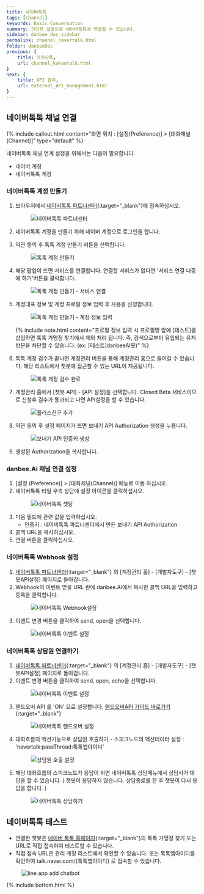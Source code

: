 ```yaml
---
title: 네이버톡톡 
tags: [channel]
keywords: Basic Conversation
summary: 간단한 설정으로 네이버톡톡에 연결할 수 있습니다.
sidebar: danbee_doc_sidebar
permalink: channel_navertalk.html
folder: danbeeDoc
previous: {
    title: 카카오톡,
    url: channel_kakaotalk.html
}
next: {
    title: API 관리,
    url: external_API_management.html
}
---
```


## 네이버톡톡 채널 연결 
 {% include callout.html content="화면 위치 : [설정(Preference)] > [대화채널(Channel)]" type="default" %}

네이버톡톡 채널 연계 설정을 위해서는 다음이 필요합니다.

* 네이버 계정
* 네이버톡톡 계정

### 네이버톡톡 계정 만들기
1. 브라우저에서 <span class="link">[네이버톡톡 파트너센터](https://partner.talk.naver.com/){:target="_blank"}</span>에 접속하십시오.
    <figure><img class="docimage" src="images/channel/navertalk/navertalk_01_partner_center.png" alt="네이버톡톡 파트너센터" style="max-width: 800px"></figure>
2. 네이버톡톡 계정을 만들기 위해 네이버 계정으로 로그인을 합니다.

3. 약관 동의 후 톡톡 계정 만들기 버튼을 선택합니다.
    <figure><img class="docimage" src="images/channel/navertalk/navertalk_02_create_talktalk.png" alt="톡톡 계정 만들기" style="max-width: 800px"></figure>
4. 해당 팝업이 뜨면 서비스를 연결합니다. 연결할 서비스가 없다면 '서비스 연결 나중에 하기'버튼을 클릭합니다. 
    <figure><img class="docimage" src="images/channel/navertalk/navertalk_03_create_talktalk_service.png" alt="톡톡 계정 만들기 - 서비스 연결" style="max-width: 800px"></figure>
5. 계정대표 정보 및 계정 프로필 정보 입력 후 사용을 신청합니다.
    <figure><img class="docimage" src="images/channel/navertalk/navertalk_04_create_talktalk_repInfo.png" alt="톡톡 계정 만들기 - 계정 정보 입력" style="max-width: 800px"></figure>
    {% include note.html content="프로필 정보 입력 시 프로필명 앞에 [테스트]를 삽입하면 톡톡 가맹점 찾기에서 제외 처리 됩니다. 즉, 검색으로부터 유입되는 유저 방문을 차단할 수 있습니다. (ex: [테스트]danbeeAI봇)" %}
6. 톡톡 계정 검수가 끝나면 계정관리 버튼을 통해 계정관리 홈으로 들어갈 수 있습니다. 해당 리스트에서 챗봇에 접근할 수 있는 URL이 제공됩니다. 
    <figure><img class="docimage" src="images/channel/navertalk/navertalk_06_talktalk_complete.png" alt="톡톡 계정 검수 완료" style="max-width: 800px"></figure>
7. 계정관리 홈에서 [챗봇 API] - [API 설정]을 선택합니다. Closed Beta 서비스이므로 신청후 검수가 통과되고 나면 API설정을 할 수 있습니다.
    <figure><img class="docimage" src="images/channel/navertalk/navertalk_07_talktalk_botAPI.png" alt="플러스친구 추가" style="max-width: 800px"></figure>
8. 약관 동의 후 설정 페이지가 뜨면 보내기 API Authorization 생성을 누릅니다.
    <figure><img class="docimage" src="images/channel/navertalk/navertalk_08_talktalk_botAPI_auth_create.png" alt="보내기 API 인증키 생성" style="max-width: 800px"></figure>
9. 생성된 Authorization을 복사합니다.

### danbee.Ai 채널 연결 설정
1. [설정 (Preference)] > [대화채널(Channel)] 메뉴로 이동 하십시오.
2. 네이버톡톡 타일 우측 상단에 설정 아이콘을 클릭하십시오.
    <figure><img class="docimage" src="images/channel/navertalk/navertalk_09_danbee_connect.png" alt="네이버톡톡 셋팅" style="max-width: 800px"></figure>
3. 다음 필드에 관련 값을 입력하십시오.
    * 인증키 : 네이버톡톡 파트너센터에서 만든 보내기 API Authorization
4. 콜백 URL을 복사하십시오.
5. 연결 버튼을 클릭하십시오.

### 네이버톡톡 Webhook 설정
1. <span class="link">[네이버톡톡 파트너센터](https://partner.talk.naver.com/){:target="_blank"}</span> 의 [계정관리 홈] - [개발자도구] - [챗봇API설정] 페이지로 돌아갑니다.
2. Webhook의 이벤트 받을 URL 란에 danbee.Ai에서 복사한 콜백 URL을 입력하고 등록을 클릭합니다.
    <figure><img class="docimage" src="images/channel/navertalk/navertalk_10_webhook.png" alt="네이버톡톡 Webhook설정" style="max-width: 800px"></figure>
3. 이벤트 변경 버튼을 클릭하여 send, open을 선택합니다.
    <figure><img class="docimage" src="images/channel/navertalk/navertalk_11_event_setting.png" alt="네이버톡톡 이벤트 설정" style="max-width: 800px"></figure>

### 네이버톡톡 상담원 연결하기
1. <span class="link">[네이버톡톡 파트너센터](https://partner.talk.naver.com/){:target="_blank"}</span> 의 [계정관리 홈] - [개발자도구] - [챗봇API설정] 페이지로 돌아갑니다.
2. 이벤트 변경 버튼을 클릭하여 send, open, echo을 선택합니다.
    <figure><img class="docimage" src="images/channel/navertalk/navertalk_14_event_setting.png" alt="네이버톡톡 이벤트 설정" style="max-width: 800px"></figure>
3. 핸드오버 API 를 'ON' 으로 설정합니다. <span class="link">[핸드오버API 가이드 바로가기](https://github.com/navertalk/chatbot-api/blob/master/handover_v1.md){:target="_blank"}</span>
    <figure><img class="docimage" src="images/channel/navertalk/navertalk_15_handover_setting.png" alt="네이버톡톡 핸드오버 설정" style="max-width: 800px"></figure>
4. 대화흐름의 액션기능으로 상담원 호출하기 - 스피크노드의 액션데이터 설정 : 'navertalk:passThread:톡톡앱아이디' 
    <figure><img class="docimage" src="images/channel/navertalk/navertalk_16_speaknode_passthread.png" alt="상담원 호출 설정" style="max-width: 800px"></figure>
5. 해당 대화흐름의 스피크노드가 응답이 되면 네이버톡톡 상담메뉴에서 상담사가 대답을 할 수 있습니다. ( 챗봇이 응답하지 않습니다. 상담종료를 한 후 챗봇이 다시 응답을 합니다. )
    <figure><img class="docimage" src="images/channel/navertalk/navertalk_17_chat_person.png" alt="네이버톡톡 상담하기" style="max-width: 800px"></figure>

## 네이버톡톡 테스트
* 연결한 챗봇은 <span class="link">[네이버 톡톡 홈페이지](https://talk.naver.com/){:target="_blank"}</span>의 톡톡 가맹정 찾기 또는 URL로 직접 접속하여 테스트할 수 있습니다. 
* 직접 접속 URL은 관리 계정 리스트에서 확인할 수 있습니다. 또는 톡톡앱아이디를 확인하여 talk.naver.com/{톡톡앱아이디} 로 접속할 수 있습니다.
<figure><img class="docimage" src="images/channel/navertalk/navertalk_13_app_id.png" alt="line app add chatbot" style="max-width: 800px"></figure>


{% include bottom.html %}
